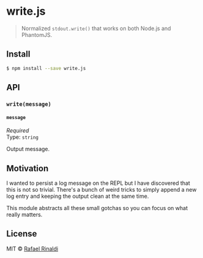 # write.js

> Normalized `stdout.write()` that works on both Node.js and PhantomJS.

## Install

```sh
$ npm install --save write.js
```

## API

### `write(message)`

#### `message`

*Required*  
Type: `string`  

Output message.

## Motivation

I wanted to persist a log message on the REPL but I have discovered that this is not so trivial.
There's a bunch of weird tricks to simply append a new log entry and keeping the output clean at the same time.  

This module abstracts all these small gotchas so you can focus on what really matters. 

## License

MIT © [Rafael Rinaldi](http://rinaldi.io)
